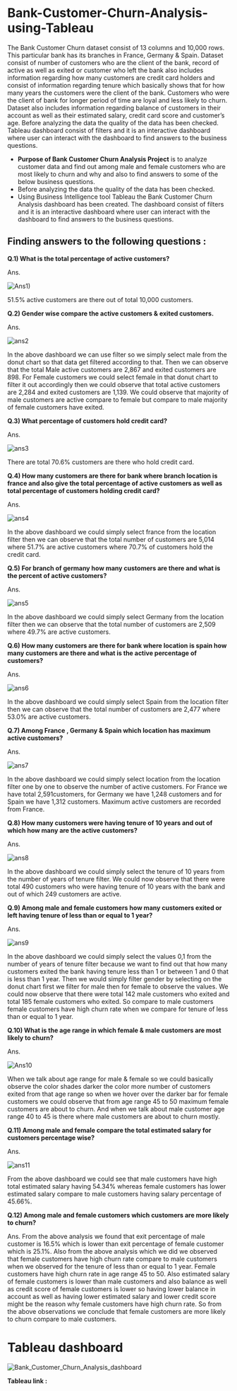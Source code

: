 # Bank-Customer-Churn-Analysis-using-Tableau

The Bank Customer Churn dataset consist of 13 columns and 10,000 rows. This particular bank has its branches in France, Germany & Spain. Dataset consist of number of customers who are the client of the bank, record of active as well as exited or customer who left the bank also includes information regarding how many customers are credit card holders and consist of information regarding tenure which basically shows that for how many years the customers were the client of the bank. Customers who were the client of bank for longer period of time are loyal and less likely to churn. Dataset also includes information regarding balance of customers in their account as well as their estimated salary, credit card score and customer’s age. Before analyzing the data the quality of the data has been checked. Tableau dashboard consist of filters and it is an interactive dashboard where user can interact with the dashboard to find answers to the business questions.
* **Purpose of Bank Customer Churn Analysis Project** is to analyze customer data and find out among male and female customers who are most likely to churn and why and also to find answers to some of the below business questions.
* Before analyzing the data the quality of the data has been checked.
* Using Business Intelligence tool Tableau the Bank Customer Churn Analysis dashboard has been created. The dashboard consist of filters and it is an interactive dashboard where user can interact with the dashboard to find answers to the business questions.

## **Finding answers to the following questions** : 

**Q.1) What is the total percentage of active customers?**

Ans. 

![Ans1)](https://user-images.githubusercontent.com/87359806/170265109-160ef346-77a9-4199-9dd4-3a64974266bb.PNG)

51.5% active customers are there out of total 10,000 customers.


**Q.2) Gender wise compare the active customers & exited customers.**

Ans.

![ans2](https://user-images.githubusercontent.com/87359806/170264133-de077b53-160f-4d04-8b29-aead12f19a90.PNG)

In the above dashboard we can use filter so we simply select male from the donut chart so that data get filtered according to that. Then we can observe that the total Male active customers are 2,867 and exited customers are 898. For Female customers we could select female in that donut chart to filter it out accordingly then we could observe that total active customers are 2,284 and exited customers are 1,139. 
We could observe that majority of male customers are active compare to female but compare to male majority of female customers have exited.

**Q.3) What percentage of customers hold credit card?**

Ans.

![ans3](https://user-images.githubusercontent.com/87359806/170264198-7eac0954-b59f-4784-a016-bcb00339cba8.PNG)

There are total 70.6% customers are there who hold credit card. 

**Q.4) How many customers are there for bank where branch location is france and also give the total percentage of active customers as well as total percentage of customers holding credit card?**

Ans.

![ans4](https://user-images.githubusercontent.com/87359806/170264259-b70418a2-070d-440d-9638-91e2e7449f5c.PNG)

In the above dashboard we could simply select france from the location filter then we can observe that the total number of customers are 5,014 where 51.7% are active customers where 70.7% of customers hold the credit card.

**Q.5) For branch of germany how many customers are there and what is the percent of active customers?** 

Ans.

![ans5](https://user-images.githubusercontent.com/87359806/170264321-40f8bd38-b4a8-4654-a1d8-f5d4b234f157.PNG)

In the above dashboard we could simply select Germany from the location filter then we can observe that the total number of customers are 2,509 where 49.7% are active customers.

**Q.6) How many customers are there for bank where location is spain how many customers are there and what is the active percentage of customers?**

Ans.

![ans6](https://user-images.githubusercontent.com/87359806/170277653-68a729e5-e6a3-464a-9ab2-23af14e3d0fd.PNG)

In the above dashboard we could simply select Spain from the location filter then we can observe that the total number of customers are 2,477 where 53.0% are active customers.

**Q.7) Among France , Germany & Spain which location has maximum active customers?**

Ans.

![ans7](https://user-images.githubusercontent.com/87359806/170277731-f20819cb-e00d-4dfb-bf96-baeeda2d5720.PNG)

In the above dashboard we could simply select location from the location filter one by one to observe the number of active customers. For France we have total 2,591customers, for Germany we have 1,248 customers and for Spain we have 1,312 customers. Maximum active customers are recorded from France.

**Q.8) How many customers were having tenure of 10 years and out of which how many are the active customers?**

Ans.

![ans8](https://user-images.githubusercontent.com/87359806/170277792-27a812fd-e604-44c2-beb8-15c68b291710.PNG)

In the above dashboard we could simply select the tenure of 10 years from the number of years of tenure filter. We could now observe that there were total 490 customers who were having tenure of 10 years with the bank and out of which 249 customers are active.

**Q.9) Among male and female customers how many customers exited or left having tenure of less than or equal to 1 year?**

Ans.

![ans9](https://user-images.githubusercontent.com/87359806/170277846-c2838198-e797-4aa6-bbed-1fa013367398.PNG)

In the above dashboard we could simply select the values 0,1 from the number of years of tenure filter because we want to find out that how many customers exited the bank having tenure less than 1 or between 1 and 0 that is less than 1 year. Then we would simply filter gender by selecting on the donut chart first we filter for male then for female to observe the values. We could now observe that there were total 142 male customers who exited and total 185 female customers who exited. So compare to male customers female customers have high churn rate when we compare for tenure of less than or equal to 1 year.

**Q.10) What is the age range in which female & male customers are most likely to churn?**

Ans.

![Ans10](https://user-images.githubusercontent.com/87359806/170277981-81637923-1d0a-470f-9e0b-d8b3637e51d7.PNG)

When we talk about age range for male & female so we could basically observe the color shades darker the color more number of customers exited from that age range so when we hover over the darker bar for female customers we could observe that from age range 45 to 50 maximum female customers are about to churn. And when we talk about male customer age range 40 to 45 is there where male customers are about to churn mostly. 

**Q.11) Among male and female compare the total estimated salary for customers percentage wise?**

Ans. 

![ans11](https://user-images.githubusercontent.com/87359806/170280203-33da12df-1985-4d4a-8431-13d5a0b46378.PNG)

From the above dashboard we could see that male customers have high total estimated salary having 54.34% whereas female customers has lower estimated salary compare to male customers having salary percentage of 45.66%.

**Q.12) Among male and female customers which customers are more likely to churn?**

Ans. From the above analysis we found that exit percentage of male customer is 16.5% which is lower than exit percentage of female customer which is 25.1%. Also from the above analysis which we did we observed that female customers have high churn rate compare to male customers when we observed for the tenure of less than or equal to 1 year. Female customers have high churn rate in age range 45 to 50. Also estimated salary of female customers is lower than male customers and also  balance as well as credit score of female customers is lower so having lower balance in account as well as having lower estimated salary and lower credit score might be the reason why female customers have high churn rate. So from the above observations we conclude that female customers are more likely to churn compare to male customers. 

# **Tableau dashboard** 

![Bank_Customer_Churn_Analysis_dashboard](https://user-images.githubusercontent.com/87359806/170280594-efdc44b0-2ea9-48fd-885a-ec532f493248.PNG)


**Tableau link :** 
